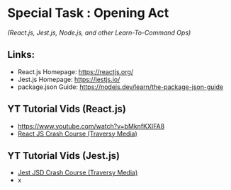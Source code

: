 # Special Task : Opening Act 
*(React.js, Jest.js, Node.js, and other Learn-To-Command Ops)*

## Links:
* React.js Homepage: https://reactjs.org/
* Jest.js Homepage: https://jestjs.io/
* package.json Guide: https://nodejs.dev/learn/the-package-json-guide

## YT Tutorial Vids (React.js)
* https://www.youtube.com/watch?v=bMknfKXIFA8
* [React JS Crash Course (Traversy Media)](https://www.youtube.com/watch?v=w7ejDZ8SWv8)


## YT Tutorial Vids (Jest.js)
* [Jest JSD Crash Course (Traversy Media)](https://www.youtube.com/watch?v=7r4xVDI2vho)
* x
